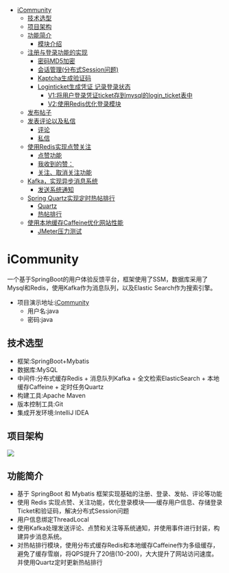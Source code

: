 <!-- TOC -->

- [iCommunity](#icommunity)
  - [技术选型](#技术选型)
  - [项目架构](#项目架构)
  - [功能简介](#功能简介)
    - [模块介绍](#模块介绍)
  - [注册与登录功能的实现](#注册与登录功能的实现)
    - [密码MD5加密](#密码md5加密)
    - [会话管理(分布式Session问题)](#会话管理分布式session问题)
    - [Kaptcha生成验证码](#kaptcha生成验证码)
    - [Loginticket生成凭证 记录登录状态](#loginticket生成凭证-记录登录状态)
      - [V1:将用户登录凭证ticket存到mysql的login_ticket表中](#v1将用户登录凭证ticket存到mysql的login_ticket表中)
      - [V2:使用Redis优化登录模块](#v2使用redis优化登录模块)
  - [发布帖子](#发布帖子)
  - [发表评论以及私信](#发表评论以及私信)
    - [评论](#评论)
    - [私信](#私信)
  - [使用Redis实现点赞关注](#使用redis实现点赞关注)
    - [点赞功能](#点赞功能)
    - [我收到的赞：](#我收到的赞)
    - [关注、取消关注功能](#关注取消关注功能)
  - [Kafka，实现异步消息系统](#kafka实现异步消息系统)
    - [发送系统通知](#发送系统通知)
  - [Spring Quartz实现定时热帖排行](#spring-quartz实现定时热帖排行)
    - [Quartz](#quartz)
    - [热帖排行](#热帖排行)
  - [使用本地缓存Caffeine优化网站性能](#使用本地缓存caffeine优化网站性能)
    - [JMeter压力测试](#jmeter压力测试)

<!-- /TOC -->

# iCommunity

一个基于SpringBoot的用户体验反馈平台，框架使用了SSM，数据库采用了Mysql和Redis，使用Kafka作为消息队列，以及Elastic Search作为搜索引擎。

- 项目演示地址:[iCommunity](http://123.57.86.122:8080/)
    - 用户名:java
    - 密码:java

## 技术选型

- 框架:SpringBoot+Mybatis
- 数据库:MySQL
- 中间件:分布式缓存Redis + 消息队列Kafka + 全文检索ElasticSearch + 本地缓存Caffeine + 定时任务Quartz
- 构建工具:Apache Maven
- 版本控制工具:Git
- 集成开发环境:IntelliJ IDEA

## 项目架构
![](https://picgp.oss-cn-beijing.aliyuncs.com/img/20210408051708.png)
## 功能简介

- 基于 SpringBoot 和 Mybatis 框架实现基础的注册、登录、发帖、评论等功能
- 使用 Redis 实现点赞、关注功能，优化登录模块——缓存用户信息、存储登录Ticket和验证码，解决分布式Session问题
- 用户信息绑定ThreadLocal
- 使用Kafka处理发送评论、点赞和关注等系统通知，并使用事件进行封装，构建异步消息系统。
- 对热帖排行模块，使用分布式缓存Redis和本地缓存Caffeine作为多级缓存，避免了缓存雪崩，将QPS提升了20倍(10-200)，大大提升了网站访问速度。并使用Quartz定时更新热帖排行

